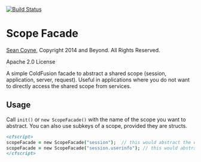 [![Build Status](https://travis-ci.org/seancoyne/ScopeFacade.png)](https://travis-ci.org/seancoyne/ScopeFacade)

# Scope Facade
[Sean Coyne](http://n42designs.com), Copyright 2014 and Beyond.  All Rights Reserved.

Apache 2.0 License

A simple ColdFusion facade to abstract a shared scope (session, application, server, request). Useful in applications where you do not want to directly access the shared scope from services.

## Usage

Call `init()` or `new ScopeFacade()` with the name of the scope you want to abstract.  You can also use subkeys of a scope, provided they are structs.

```cfml
<cfscript>
scopeFacade = new ScopeFacade("session");  // this would abstract the entire session scope
scopeFacade = new ScopeFacade("session.userinfo"); // this would abstract only the "userinfo" key of the session scope;
</cfscript>
```